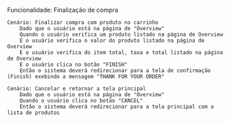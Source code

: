Funcionalidade: Finalização de compra

	Cenário: Finalizar compra com produto no carrinho
		Dado que o usuário está na página de "Overview"
		Quando o usuário verifica um produto listado na página de Overview
		E o usuário verifica o valor do produto listado na página de Overview
		E o usuário verifica do item total, taxa e total listado na página de Overview
		E o usuário clica no botão "FINISH"
		Então o sistema deverá redirecionar para a tela de confirmação (Finish) exebindo a mensagem "THANK FOR YOUR ORDER"
		
	Cenário: Cancelar e retornar a tela principal
		Dado que o usuário está na página de "Overview"
		Quando o usuário clica no botão "CANCEL"
		Então o sistema deverá redirecionar para a tela principal com a lista de produtos